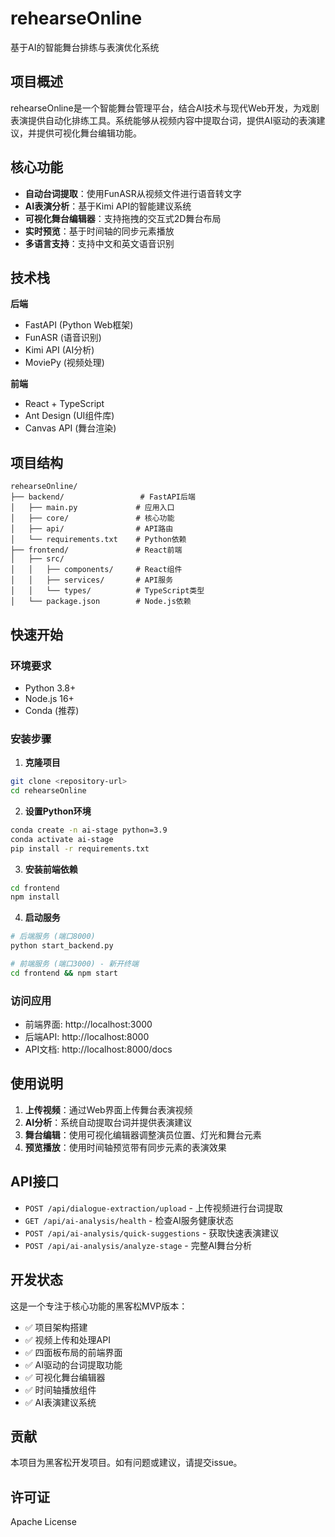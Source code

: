 # rehearseOnline

基于AI的智能舞台排练与表演优化系统

## 项目概述

rehearseOnline是一个智能舞台管理平台，结合AI技术与现代Web开发，为戏剧表演提供自动化排练工具。系统能够从视频内容中提取台词，提供AI驱动的表演建议，并提供可视化舞台编辑功能。

## 核心功能

- **自动台词提取**：使用FunASR从视频文件进行语音转文字
- **AI表演分析**：基于Kimi API的智能建议系统
- **可视化舞台编辑器**：支持拖拽的交互式2D舞台布局
- **实时预览**：基于时间轴的同步元素播放
- **多语言支持**：支持中文和英文语音识别

## 技术栈

**后端**
- FastAPI (Python Web框架)
- FunASR (语音识别)
- Kimi API (AI分析)
- MoviePy (视频处理)

**前端**
- React + TypeScript
- Ant Design (UI组件库)
- Canvas API (舞台渲染)

## 项目结构

```
rehearseOnline/
├── backend/                 # FastAPI后端
│   ├── main.py             # 应用入口
│   ├── core/               # 核心功能
│   ├── api/                # API路由
│   └── requirements.txt    # Python依赖
├── frontend/               # React前端
│   ├── src/
│   │   ├── components/     # React组件
│   │   ├── services/       # API服务
│   │   └── types/          # TypeScript类型
│   └── package.json        # Node.js依赖
```

## 快速开始

### 环境要求

- Python 3.8+
- Node.js 16+
- Conda (推荐)

### 安装步骤

1. **克隆项目**
```bash
git clone <repository-url>
cd rehearseOnline
```

2. **设置Python环境**
```bash
conda create -n ai-stage python=3.9
conda activate ai-stage
pip install -r requirements.txt
```

3. **安装前端依赖**
```bash
cd frontend
npm install
```

4. **启动服务**
```bash
# 后端服务 (端口8000)
python start_backend.py

# 前端服务 (端口3000) - 新开终端
cd frontend && npm start
```

### 访问应用

- 前端界面: http://localhost:3000
- 后端API: http://localhost:8000
- API文档: http://localhost:8000/docs

## 使用说明

1. **上传视频**：通过Web界面上传舞台表演视频
2. **AI分析**：系统自动提取台词并提供表演建议
3. **舞台编辑**：使用可视化编辑器调整演员位置、灯光和舞台元素
4. **预览播放**：使用时间轴预览带有同步元素的表演效果

## API接口

- `POST /api/dialogue-extraction/upload` - 上传视频进行台词提取
- `GET /api/ai-analysis/health` - 检查AI服务健康状态
- `POST /api/ai-analysis/quick-suggestions` - 获取快速表演建议
- `POST /api/ai-analysis/analyze-stage` - 完整AI舞台分析

## 开发状态

这是一个专注于核心功能的黑客松MVP版本：

- ✅ 项目架构搭建
- ✅ 视频上传和处理API
- ✅ 四面板布局的前端界面
- ✅ AI驱动的台词提取功能
- ✅ 可视化舞台编辑器
- ✅ 时间轴播放组件
- ✅ AI表演建议系统

## 贡献

本项目为黑客松开发项目。如有问题或建议，请提交issue。

## 许可证

Apache License
